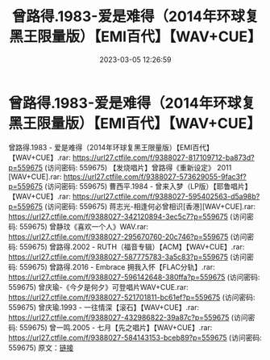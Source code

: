 ﻿---
title: 曾路得.1983-爱是难得（2014年环球复黑王限量版）【EMI百代】【WAV+CUE】
date: 2023-03-05 12:26:59
categories: WAV车载音乐、镜像
tags: 华语中文
---
# 曾路得.1983-爱是难得（2014年环球复黑王限量版）【EMI百代】【WAV+CUE】

曾路得.1983 -
爱是难得（2014年环球复黑王限量版）【EMI百代】【WAV+CUE】.rar: https://url27.ctfile.com/f/9388027-817109712-ba873d?p=559675
(访问密码: 559675)
【发烧唱片】曾路得《重新设定》 2011 [WAV+CUE].rar: https://url27.ctfile.com/f/9388027-573629055-9fac3f?p=559675
(访问密码: 559675)
曹西平.1984 - 曾来入梦（LP版）【耶鲁唱片】【WAV+CUE】.rar: https://url27.ctfile.com/f/9388027-595402563-d5a98b?p=559675
(访问密码: 559675)
蒋志光-相逢何必曾相识[香港][WAV+CUE].rar: https://url27.ctfile.com/f/9388027-342120894-3ec5c7?p=559675
(访问密码: 559675)
曾静玟《喜欢一个人》WAV.rar: https://url27.ctfile.com/f/9388027-295670760-20c746?p=559675
(访问密码: 559675)
曾路得.2002 - RUTH（福音专辑）【ACM】【WAV+CUE】.rar: https://url27.ctfile.com/f/9388027-587775783-3a5c83?p=559675
(访问密码: 559675)
曾路得.2016 - Embrace 拥我入怀【FLAC分轨】.rar: https://url27.ctfile.com/f/9388027-596142648-380ffa?p=559675
(访问密码: 559675)
曾庆瑜-《今夕是何夕》可登唱片WAV+CUE.rar: https://url27.ctfile.com/f/9388027-521701811-bc61ef?p=559675
(访问密码: 559675)
曾庆瑜.1993 - 一往情深【滚石】【WAV+CUE】.rar: https://url27.ctfile.com/f/9388027-432986822-39a87c?p=559675
(访问密码: 559675)
曾一鸣.2005 - 七月【先之唱片】【WAV+CUE】.rar: https://url27.ctfile.com/f/9388027-584143153-bceb89?p=559675
(访问密码: 559675)
原文：[链接](https://blog.sina.com.cn/s/blog_1647c7e76010310yt.html)